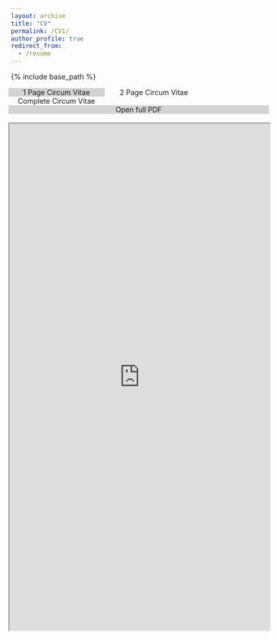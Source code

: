 ```yaml
---
layout: archive
title: "CV"
permalink: /CV1/
author_profile: true
redirect_from:
  - /resume
---
```


<style>
/* Float four columns side by side */
.column {
  float: left;
  width: 25%;
  padding: 0 10px;
}

/* Remove extra left and right margins, due to padding in columns */
.row {margin: 0 -5px;}

/* Clear floats after the columns */
.row:after {
  content: "";
  display: table;
  clear: both;
}

/* Style the counter cards */
.card {
<!--   box-shadow: 0 4px 8px 0 rgba(0, 0, 0, 0.2); /* this adds the "card" effect */ -->
  padding: 16px;
<!--   text-align: center; -->
<!--   background-color: #f1f1f1; -->
}

/* Responsive columns - one column layout (vertical) on small screens */
@media screen and (max-width: 600px) {
  .column {
    width: 100%;
    display: block;
    margin-bottom: 20px;
  }
}
  
a:link {
  text-decoration: none;
}
</style>

{% include base_path %}

<div class="row">
  <div class="column" style="width: 33%;background-color: #D3D3D3;text-align: center;">
    <div class="card">
      <a href="https://maitreygram.github.io/CV1/">1 Page Circum Vitae</a>
    </div>
  </div>
  <div class="column" style="width: 34%;text-align: center;">
    <div class="card">
      <a href="https://maitreygram.github.io/CV2/">2 Page Circum Vitae</a>
    </div>
  </div>
  <div class="column" style="width: 33%;text-align: center;">
    <div class="card">
      <a href="https://maitreygram.github.io/CV_full/">Complete Circum Vitae</a>
    </div>
  </div>
</div>
<div class="row" style="background-color: #D3D3D3;text-align: center;">
  <div class="card">
    <a href="https://maitreygram.github.io/CV/Circum_Vitae_1_page_10_23.pdf">Open full PDF</a>
  </div>
</div>
<br>
<div class="row">
  <div class="card">
    <iframe src="https://maitreygram.github.io/CV/Circum_Vitae_1_page_10_23.pdf" width="100%" height="1000"></iframe>
  </div>
</div>
